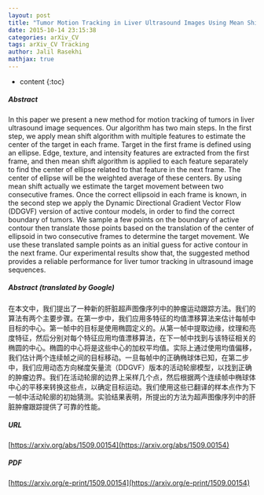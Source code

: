 ```yaml
---
layout: post
title: "Tumor Motion Tracking in Liver Ultrasound Images Using Mean Shift and Active Contour"
date: 2015-10-14 23:15:38
categories: arXiv_CV
tags: arXiv_CV Tracking
author: Jalil Rasekhi
mathjax: true
---
```


* content
{:toc}

##### Abstract
In this paper we present a new method for motion tracking of tumors in liver ultrasound image sequences. Our algorithm has two main steps. In the first step, we apply mean shift algorithm with multiple features to estimate the center of the target in each frame. Target in the first frame is defined using an ellipse. Edge, texture, and intensity features are extracted from the first frame, and then mean shift algorithm is applied to each feature separately to find the center of ellipse related to that feature in the next frame. The center of ellipse will be the weighted average of these centers. By using mean shift actually we estimate the target movement between two consecutive frames. Once the correct ellipsoid in each frame is known, in the second step we apply the Dynamic Directional Gradient Vector Flow (DDGVF) version of active contour models, in order to find the correct boundary of tumors. We sample a few points on the boundary of active contour then translate those points based on the translation of the center of ellipsoid in two consecutive frames to determine the target movement. We use these translated sample points as an initial guess for active contour in the next frame. Our experimental results show that, the suggested method provides a reliable performance for liver tumor tracking in ultrasound image sequences.

##### Abstract (translated by Google)
在本文中，我们提出了一种新的肝脏超声图像序列中的肿瘤运动跟踪方法。我们的算法有两个主要步骤。在第一步中，我们应用多特征的均值漂移算法来估计每帧中目标的中心。第一帧中的目标是使用椭圆定义的。从第一帧中提取边缘，纹理和亮度特征，然后分别对每个特征应用均值漂移算法，在下一帧中找到与该特征相关的椭圆的中心。椭圆的中心将是这些中心的加权平均值。实际上通过使用均值偏移，我们估计两个连续帧之间的目标移动。一旦每帧中的正确椭球体已知，在第二步中，我们应用动态方向梯度矢量流（DDGVF）版本的活动轮廓模型，以找到正确的肿瘤边界。我们在活动轮廓的边界上采样几个点，然后根据两个连续帧中椭球体中心的平移来转换这些点，以确定目标运动。我们使用这些已翻译的样本点作为下一帧中活动轮廓的初始猜测。实验结果表明，所提出的方法为超声图像序列中的肝脏肿瘤跟踪提供了可靠的性能。

##### URL
[https://arxiv.org/abs/1509.00154](https://arxiv.org/abs/1509.00154)

##### PDF
[https://arxiv.org/e-print/1509.00154](https://arxiv.org/e-print/1509.00154)

